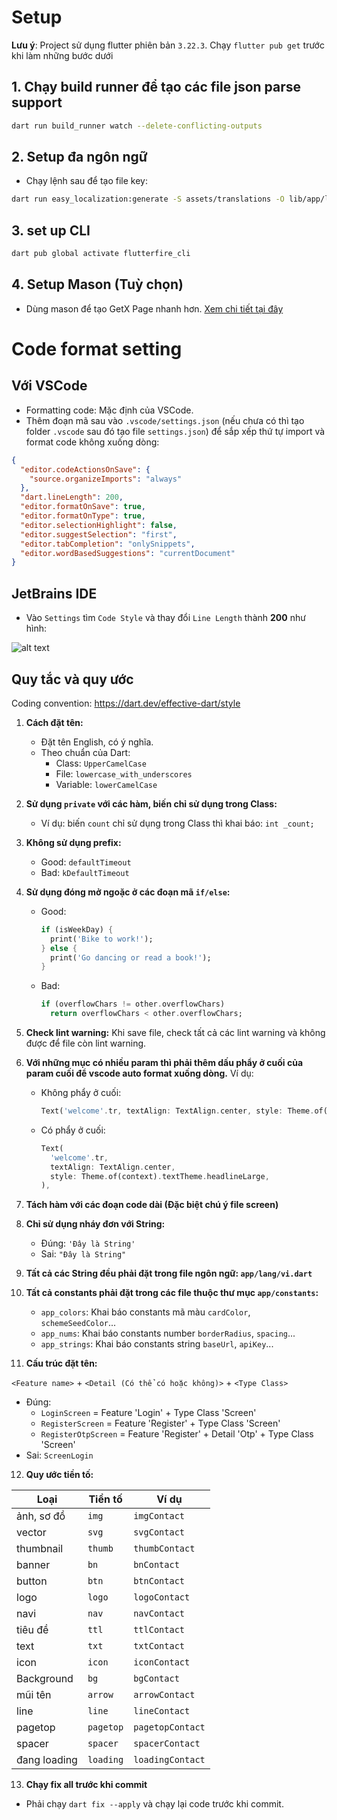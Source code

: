 # Setup

**Lưu ý**: Project sử dụng flutter phiên bản `3.22.3`. Chạy `flutter pub get` trước khi làm những bước dưới

## 1. Chạy build runner để tạo các file json parse support

```bash
dart run build_runner watch --delete-conflicting-outputs
```

## 2. Setup đa ngôn ngữ

- Chạy lệnh sau để tạo file key:

```bash
dart run easy_localization:generate -S assets/translations -O lib/app/localization -o locale_keys.g.dart -f keys
```

## 3. set up CLI

```bash
dart pub global activate flutterfire_cli
```

## 4. Setup Mason (Tuỳ chọn)

- Dùng mason để tạo GetX Page nhanh hơn. [Xem chi tiết tại đây](/mason.md)

# Code format setting

## Với VSCode

- Formatting code: Mặc định của VSCode.
- Thêm đoạn mã sau vào `.vscode/settings.json` (nếu chưa có thì tạo folder `.vscode` sau đó tạo file `settings.json`) để sắp xếp thứ tự import và format code không xuống dòng:

```json
{
  "editor.codeActionsOnSave": {
    "source.organizeImports": "always"
  },
  "dart.lineLength": 200,
  "editor.formatOnSave": true,
  "editor.formatOnType": true,
  "editor.selectionHighlight": false,
  "editor.suggestSelection": "first",
  "editor.tabCompletion": "onlySnippets",
  "editor.wordBasedSuggestions": "currentDocument"
}
```

## JetBrains IDE

- Vào `Settings` tìm `Code Style` và thay đổi `Line Length` thành **200** như hình:

![alt text](https://github.com/user-attachments/assets/515ebe76-c2a9-4382-8911-80062a11382e)

## Quy tắc và quy ước

Coding convention: https://dart.dev/effective-dart/style

1. **Cách đặt tên:**

   - Đặt tên English, có ý nghĩa.
   - Theo chuẩn của Dart:
     - Class: `UpperCamelCase`
     - File: `lowercase_with_underscores`
     - Variable: `lowerCamelCase`

2. **Sử dụng `private` với các hàm, biến chỉ sử dụng trong Class:**

   - Ví dụ: biến `count` chỉ sử dụng trong Class thì khai báo: `int _count;`

3. **Không sử dụng prefix:**

   - Good: `defaultTimeout`
   - Bad: `kDefaultTimeout`

4. **Sử dụng đóng mở ngoặc ở các đoạn mã `if/else`:**

   - Good:
     ```dart
     if (isWeekDay) {
       print('Bike to work!');
     } else {
       print('Go dancing or read a book!');
     }
     ```
   - Bad:
     ```dart
     if (overflowChars != other.overflowChars)
       return overflowChars < other.overflowChars;
     ```

5. **Check lint warning:** Khi save file, check tất cả các lint warning và không được để file còn lint warning.

6. **Với những mục có nhiều param thì phải thêm dấu phẩy ở cuối của param cuối để vscode auto format xuống dòng.** Ví dụ:

   - Không phẩy ở cuối:
     ```dart
     Text('welcome'.tr, textAlign: TextAlign.center, style: Theme.of(context).textTheme.headlineLarge)
     ```
   - Có phẩy ở cuối:
     ```dart
     Text(
       'welcome'.tr,
       textAlign: TextAlign.center,
       style: Theme.of(context).textTheme.headlineLarge,
     ),
     ```

7. **Tách hàm với các đoạn code dài (Đặc biệt chú ý file screen)**

8. **Chỉ sử dụng nháy đơn với String:**

   - Đúng: `'Đây là String'`
   - Sai: `"Đây là String"`

9. **Tất cả các String đều phải đặt trong file ngôn ngữ: `app/lang/vi.dart`**

10. **Tất cả constants phải đặt trong các file thuộc thư mục `app/constants`:**

    - `app_colors`: Khai báo constants mã màu `cardColor`, `schemeSeedColor`...
    - `app_nums`: Khai báo constants number `borderRadius`, `spacing`...
    - `app_strings`: Khai báo constants string `baseUrl`, `apiKey`...

11. **Cấu trúc đặt tên:**

`<Feature name>` + `<Detail (Có thể có hoặc không)>` + `<Type Class>`

- Đúng:
  - `LoginScreen` = Feature 'Login' + Type Class 'Screen'
  - `RegisterScreen` = Feature 'Register' + Type Class 'Screen'
  - `RegisterOtpScreen` = Feature 'Register' + Detail 'Otp' + Type Class 'Screen'
- Sai: `ScreenLogin`

12. **Quy ước tiền tố:**

| Loại         | Tiền tố   | Ví dụ            |
| ------------ | --------- | ---------------- |
| ảnh, sơ đồ   | `img`     | `imgContact`     |
| vector       | `svg`     | `svgContact`     |
| thumbnail    | `thumb`   | `thumbContact`   |
| banner       | `bn`      | `bnContact`      |
| button       | `btn`     | `btnContact`     |
| logo         | `logo`    | `logoContact`    |
| navi         | `nav`     | `navContact`     |
| tiêu đề      | `ttl`     | `ttlContact`     |
| text         | `txt`     | `txtContact`     |
| icon         | `icon`    | `iconContact`    |
| Background   | `bg`      | `bgContact`      |
| mũi tên      | `arrow`   | `arrowContact`   |
| line         | `line`    | `lineContact`    |
| pagetop      | `pagetop` | `pagetopContact` |
| spacer       | `spacer`  | `spacerContact`  |
| đang loading | `loading` | `loadingContact` |

13. **Chạy fix all trước khi commit**

- Phải chạy `dart fix --apply` và chạy lại code trước khi commit.
